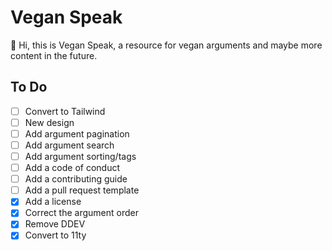 # Vegan Speak

👋 Hi, this is Vegan Speak, a resource for vegan arguments and maybe more content in the future.

## To Do

- [ ] Convert to Tailwind
- [ ] New design
- [ ] Add argument pagination
- [ ] Add argument search
- [ ] Add argument sorting/tags
- [ ] Add a code of conduct
- [ ] Add a contributing guide
-	[ ] Add a pull request template
- [x] Add a license
- [x] Correct the argument order
- [x] Remove DDEV
- [x] Convert to 11ty